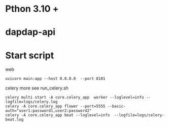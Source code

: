 # Pthon 3.10 + 
# dapdap-api

# Start script
web
```shell
uvicorn main:app --host 0.0.0.0  --port 8101
```

celery
more see run_celery.sh
```shell
celery multi start -A core.celery_app  worker --loglevel=info --logfile=logs/celery.log
celery -A core.celery_app flower --port=5555 --basic-auth="user1:password1,user2:password2"
celery -A core.celery_app beat --loglevel=info  --logfile=logs/celery-beat.log
```
